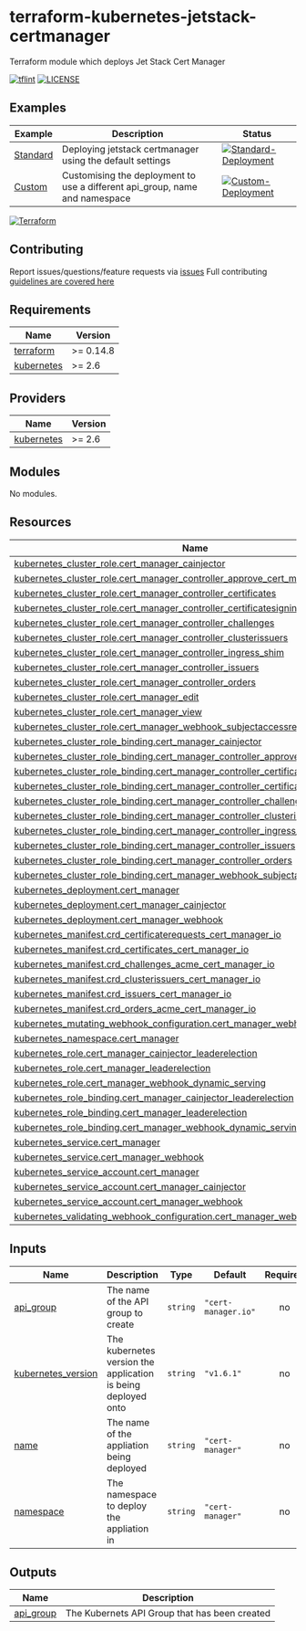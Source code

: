 # terraform-kubernetes-jetstack-certmanager

Terraform module which deploys Jet Stack Cert Manager

[![tflint](https://github.com/bailey84j/terraform-kubernetes-jetstack-certmanager/actions/workflows/tflint.yml/badge.svg)](https://github.com/bailey84j/terraform-kubernetes-jetstack-certmanager/actions/workflows/tflint.yml)
[![LICENSE](https://img.shields.io/github/license/bailey84j/terraform-kubernetes-jetstack-certmanager)](https://github.com/bailey84j/terraform-kubernetes-jetstack-certmanager/blob/master/LICENSE)


## Examples

| Example | Description | Status|
|---------|-------------|-------|
| [Standard](https://github.com/bailey84j/terraform-kubernetes-jetstack-certmanager/tree/master/examples/standard) | Deploying jetstack certmanager using the default settings | [![Standard-Deployment](https://github.com/bailey84j/terraform-kubernetes-jetstack-certmanager/actions/workflows/standard-deployment.yml/badge.svg)](https://github.com/bailey84j/terraform-kubernetes-jetstack-certmanager/actions/workflows/standard-deployment.yml) 
| [Custom](https://github.com/bailey84j/terraform-kubernetes-jetstack-certmanager/tree/master/examples/custom) | Customising the deployment to use a different api_group, name and namespace |[![Custom-Deployment](https://github.com/bailey84j/terraform-kubernetes-jetstack-certmanager/actions/workflows/custom-deployment.yml/badge.svg)](https://github.com/bailey84j/terraform-kubernetes-jetstack-certmanager/actions/workflows/custom-deployment.yml)
[![Terraform](https://img.shields.io/badge/tf->%3D0.14.8-blue.svg)](https://www.terraform.io/downloads)

## Contributing

Report issues/questions/feature requests via [issues](https://github.com/bailey84j/terraform-kubernetes-jetstack-certmanager/issues/new)
Full contributing [guidelines are covered here](https://github.com/bailey84j/terraform-kubernetes-jetstack-certmanager/blob/master/.github/CONTRIBUTING.md)

<!-- BEGIN_TF_DOCS -->
## Requirements

| Name | Version |
|------|---------|
| <a name="requirement_terraform"></a> [terraform](#requirement\_terraform) | >= 0.14.8 |
| <a name="requirement_kubernetes"></a> [kubernetes](#requirement\_kubernetes) | >= 2.6 |

## Providers

| Name | Version |
|------|---------|
| <a name="provider_kubernetes"></a> [kubernetes](#provider\_kubernetes) | >= 2.6 |

## Modules

No modules.

## Resources

| Name | Type |
|------|------|
| [kubernetes_cluster_role.cert_manager_cainjector](https://registry.terraform.io/providers/hashicorp/kubernetes/latest/docs/resources/cluster_role) | resource |
| [kubernetes_cluster_role.cert_manager_controller_approve_cert_manager_io](https://registry.terraform.io/providers/hashicorp/kubernetes/latest/docs/resources/cluster_role) | resource |
| [kubernetes_cluster_role.cert_manager_controller_certificates](https://registry.terraform.io/providers/hashicorp/kubernetes/latest/docs/resources/cluster_role) | resource |
| [kubernetes_cluster_role.cert_manager_controller_certificatesigningrequests](https://registry.terraform.io/providers/hashicorp/kubernetes/latest/docs/resources/cluster_role) | resource |
| [kubernetes_cluster_role.cert_manager_controller_challenges](https://registry.terraform.io/providers/hashicorp/kubernetes/latest/docs/resources/cluster_role) | resource |
| [kubernetes_cluster_role.cert_manager_controller_clusterissuers](https://registry.terraform.io/providers/hashicorp/kubernetes/latest/docs/resources/cluster_role) | resource |
| [kubernetes_cluster_role.cert_manager_controller_ingress_shim](https://registry.terraform.io/providers/hashicorp/kubernetes/latest/docs/resources/cluster_role) | resource |
| [kubernetes_cluster_role.cert_manager_controller_issuers](https://registry.terraform.io/providers/hashicorp/kubernetes/latest/docs/resources/cluster_role) | resource |
| [kubernetes_cluster_role.cert_manager_controller_orders](https://registry.terraform.io/providers/hashicorp/kubernetes/latest/docs/resources/cluster_role) | resource |
| [kubernetes_cluster_role.cert_manager_edit](https://registry.terraform.io/providers/hashicorp/kubernetes/latest/docs/resources/cluster_role) | resource |
| [kubernetes_cluster_role.cert_manager_view](https://registry.terraform.io/providers/hashicorp/kubernetes/latest/docs/resources/cluster_role) | resource |
| [kubernetes_cluster_role.cert_manager_webhook_subjectaccessreviews](https://registry.terraform.io/providers/hashicorp/kubernetes/latest/docs/resources/cluster_role) | resource |
| [kubernetes_cluster_role_binding.cert_manager_cainjector](https://registry.terraform.io/providers/hashicorp/kubernetes/latest/docs/resources/cluster_role_binding) | resource |
| [kubernetes_cluster_role_binding.cert_manager_controller_approve_cert_manager_io](https://registry.terraform.io/providers/hashicorp/kubernetes/latest/docs/resources/cluster_role_binding) | resource |
| [kubernetes_cluster_role_binding.cert_manager_controller_certificates](https://registry.terraform.io/providers/hashicorp/kubernetes/latest/docs/resources/cluster_role_binding) | resource |
| [kubernetes_cluster_role_binding.cert_manager_controller_certificatesigningrequests](https://registry.terraform.io/providers/hashicorp/kubernetes/latest/docs/resources/cluster_role_binding) | resource |
| [kubernetes_cluster_role_binding.cert_manager_controller_challenges](https://registry.terraform.io/providers/hashicorp/kubernetes/latest/docs/resources/cluster_role_binding) | resource |
| [kubernetes_cluster_role_binding.cert_manager_controller_clusterissuers](https://registry.terraform.io/providers/hashicorp/kubernetes/latest/docs/resources/cluster_role_binding) | resource |
| [kubernetes_cluster_role_binding.cert_manager_controller_ingress_shim](https://registry.terraform.io/providers/hashicorp/kubernetes/latest/docs/resources/cluster_role_binding) | resource |
| [kubernetes_cluster_role_binding.cert_manager_controller_issuers](https://registry.terraform.io/providers/hashicorp/kubernetes/latest/docs/resources/cluster_role_binding) | resource |
| [kubernetes_cluster_role_binding.cert_manager_controller_orders](https://registry.terraform.io/providers/hashicorp/kubernetes/latest/docs/resources/cluster_role_binding) | resource |
| [kubernetes_cluster_role_binding.cert_manager_webhook_subjectaccessreviews](https://registry.terraform.io/providers/hashicorp/kubernetes/latest/docs/resources/cluster_role_binding) | resource |
| [kubernetes_deployment.cert_manager](https://registry.terraform.io/providers/hashicorp/kubernetes/latest/docs/resources/deployment) | resource |
| [kubernetes_deployment.cert_manager_cainjector](https://registry.terraform.io/providers/hashicorp/kubernetes/latest/docs/resources/deployment) | resource |
| [kubernetes_deployment.cert_manager_webhook](https://registry.terraform.io/providers/hashicorp/kubernetes/latest/docs/resources/deployment) | resource |
| [kubernetes_manifest.crd_certificaterequests_cert_manager_io](https://registry.terraform.io/providers/hashicorp/kubernetes/latest/docs/resources/manifest) | resource |
| [kubernetes_manifest.crd_certificates_cert_manager_io](https://registry.terraform.io/providers/hashicorp/kubernetes/latest/docs/resources/manifest) | resource |
| [kubernetes_manifest.crd_challenges_acme_cert_manager_io](https://registry.terraform.io/providers/hashicorp/kubernetes/latest/docs/resources/manifest) | resource |
| [kubernetes_manifest.crd_clusterissuers_cert_manager_io](https://registry.terraform.io/providers/hashicorp/kubernetes/latest/docs/resources/manifest) | resource |
| [kubernetes_manifest.crd_issuers_cert_manager_io](https://registry.terraform.io/providers/hashicorp/kubernetes/latest/docs/resources/manifest) | resource |
| [kubernetes_manifest.crd_orders_acme_cert_manager_io](https://registry.terraform.io/providers/hashicorp/kubernetes/latest/docs/resources/manifest) | resource |
| [kubernetes_mutating_webhook_configuration.cert_manager_webhook](https://registry.terraform.io/providers/hashicorp/kubernetes/latest/docs/resources/mutating_webhook_configuration) | resource |
| [kubernetes_namespace.cert_manager](https://registry.terraform.io/providers/hashicorp/kubernetes/latest/docs/resources/namespace) | resource |
| [kubernetes_role.cert_manager_cainjector_leaderelection](https://registry.terraform.io/providers/hashicorp/kubernetes/latest/docs/resources/role) | resource |
| [kubernetes_role.cert_manager_leaderelection](https://registry.terraform.io/providers/hashicorp/kubernetes/latest/docs/resources/role) | resource |
| [kubernetes_role.cert_manager_webhook_dynamic_serving](https://registry.terraform.io/providers/hashicorp/kubernetes/latest/docs/resources/role) | resource |
| [kubernetes_role_binding.cert_manager_cainjector_leaderelection](https://registry.terraform.io/providers/hashicorp/kubernetes/latest/docs/resources/role_binding) | resource |
| [kubernetes_role_binding.cert_manager_leaderelection](https://registry.terraform.io/providers/hashicorp/kubernetes/latest/docs/resources/role_binding) | resource |
| [kubernetes_role_binding.cert_manager_webhook_dynamic_serving](https://registry.terraform.io/providers/hashicorp/kubernetes/latest/docs/resources/role_binding) | resource |
| [kubernetes_service.cert_manager](https://registry.terraform.io/providers/hashicorp/kubernetes/latest/docs/resources/service) | resource |
| [kubernetes_service.cert_manager_webhook](https://registry.terraform.io/providers/hashicorp/kubernetes/latest/docs/resources/service) | resource |
| [kubernetes_service_account.cert_manager](https://registry.terraform.io/providers/hashicorp/kubernetes/latest/docs/resources/service_account) | resource |
| [kubernetes_service_account.cert_manager_cainjector](https://registry.terraform.io/providers/hashicorp/kubernetes/latest/docs/resources/service_account) | resource |
| [kubernetes_service_account.cert_manager_webhook](https://registry.terraform.io/providers/hashicorp/kubernetes/latest/docs/resources/service_account) | resource |
| [kubernetes_validating_webhook_configuration.cert_manager_webhook](https://registry.terraform.io/providers/hashicorp/kubernetes/latest/docs/resources/validating_webhook_configuration) | resource |

## Inputs

| Name | Description | Type | Default | Required |
|------|-------------|------|---------|:--------:|
| <a name="input_api_group"></a> [api\_group](#input\_api\_group) | The name of the API group to create | `string` | `"cert-manager.io"` | no |
| <a name="input_kubernetes_version"></a> [kubernetes\_version](#input\_kubernetes\_version) | The kubernetes version the application is being deployed onto | `string` | `"v1.6.1"` | no |
| <a name="input_name"></a> [name](#input\_name) | The name of the appliation being deployed | `string` | `"cert-manager"` | no |
| <a name="input_namespace"></a> [namespace](#input\_namespace) | The namespace to deploy the appliation in | `string` | `"cert-manager"` | no |

## Outputs

| Name | Description |
|------|-------------|
| <a name="output_api_group"></a> [api\_group](#output\_api\_group) | The Kubernets API Group that has been created |
<!-- END_TF_DOCS -->
